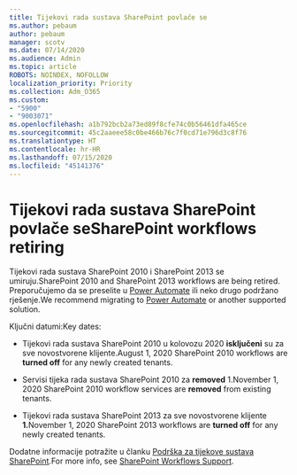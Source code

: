 ```yaml
---
title: Tijekovi rada sustava SharePoint povlače se
ms.author: pebaum
author: pebaum
manager: scotv
ms.date: 07/14/2020
ms.audience: Admin
ms.topic: article
ROBOTS: NOINDEX, NOFOLLOW
localization_priority: Priority
ms.collection: Adm_O365
ms.custom:
- "5900"
- "9003071"
ms.openlocfilehash: a1b792bcb2a73ed89f8cfe74c0b56461dfa465ce
ms.sourcegitcommit: 45c2aaeee58c0be466b76c7f0cd71e796d3c8f76
ms.translationtype: HT
ms.contentlocale: hr-HR
ms.lasthandoff: 07/15/2020
ms.locfileid: "45141376"
---
```

# <a name="sharepoint-workflows-retiring"></a><span data-ttu-id="6f4d2-102">Tijekovi rada sustava SharePoint povlače se</span><span class="sxs-lookup"><span data-stu-id="6f4d2-102">SharePoint workflows retiring</span></span>

<span data-ttu-id="6f4d2-103">Tijekovi rada sustava SharePoint 2010 i SharePoint 2013 se umiruju.</span><span class="sxs-lookup"><span data-stu-id="6f4d2-103">SharePoint 2010 and SharePoint 2013 workflows are being retired.</span></span> <span data-ttu-id="6f4d2-104">Preporučujemo da se preselite u [Power Automate](https://docs.microsoft.com/power-automate/getting-started) ili neko drugo podržano rješenje.</span><span class="sxs-lookup"><span data-stu-id="6f4d2-104">We recommend migrating to [Power Automate](https://docs.microsoft.com/power-automate/getting-started) or another supported solution.</span></span> 

<span data-ttu-id="6f4d2-105">Ključni datumi:</span><span class="sxs-lookup"><span data-stu-id="6f4d2-105">Key dates:</span></span>

- <span data-ttu-id="6f4d2-106">Tijekovi rada sustava SharePoint 2010 u kolovozu 2020 **isključeni** su za sve novostvorene klijente.</span><span class="sxs-lookup"><span data-stu-id="6f4d2-106">August 1, 2020 SharePoint 2010 workflows are **turned off** for any newly created tenants.</span></span>

- <span data-ttu-id="6f4d2-107">Servisi tijeka rada sustava SharePoint 2010 za **removed** 1.</span><span class="sxs-lookup"><span data-stu-id="6f4d2-107">November 1, 2020 SharePoint 2010 workflow services are **removed** from existing tenants.</span></span>

- <span data-ttu-id="6f4d2-108">Tijekovi rada sustava SharePoint 2013 za sve novostvorene klijente **1.**</span><span class="sxs-lookup"><span data-stu-id="6f4d2-108">November 1, 2020 SharePoint 2013 workflows are **turned off** for any newly created tenants.</span></span>

<span data-ttu-id="6f4d2-109">Dodatne informacije potražite u članku [Podrška za tijekove sustava SharePoint](https://aka.ms/sp-workflows-support).</span><span class="sxs-lookup"><span data-stu-id="6f4d2-109">For more info, see [SharePoint Workflows Support](https://aka.ms/sp-workflows-support).</span></span>